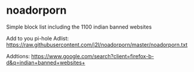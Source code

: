 # noadorporn
Simple block list including the 1100 indian banned websites

Add to you pi-hole Adlist: https://raw.githubusercontent.com/j2l/noadorporn/master/noadorporn.txt

Addtions: https://www.google.com/search?client=firefox-b-d&q=indian+banned+websites+
